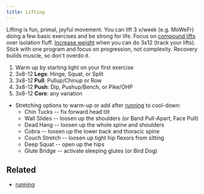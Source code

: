 ```yaml
---
title: Lifting
---
```

Lifting is fun, primal, joyful movement. You can lift 3 x/week (e.g. MoWeFr) doing a few basic exercises and be strong for life. Focus on [compound lifts](/compound-lifts) over isolation fluff. [Increase weight](/progressive-overload) when you can do 3x12 (track your lifts). Stick with one program and focus on progression, not complexity. Recovery builds muscle, so don't overdo it.

1. Warm up by starting light on your first exercise 
2. 3x8-12 **Legs**: Hinge, Squat, or Split
3. 3x8-12 **Pull**: Pullup/Chinup or Row
4. 3x8-12 **Push**: Dip, Pushup/Bench, or Pike/OHP
5. 3x8-12 **Core**: any variation

- Stretching options to warm-up or add after [running](/running) to cool-down:
	- Chin Tucks -- fix forward head tilt
	- Wall Slides -- loosen up the shoulders (or Band Pull-Apart, Face Pull)
	- Dead Hang -- loosen up the whole spine and shoulders
	- Cobra -- loosen up the lower back and thoracic spine
	- Couch Stretch -- loosen up tight hip flexors from sitting
	- Deep Squat -- open up the hips
	- Glute Bridge -- activate sleeping glutes (or Bird Dog)

## Related
- [running](/running)